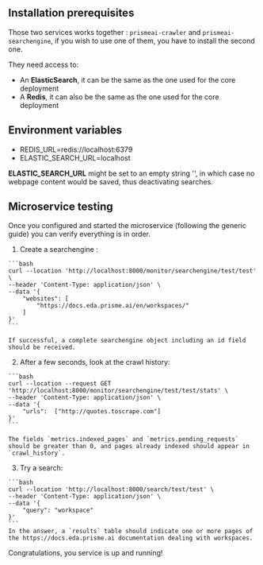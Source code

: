 ## Installation prerequisites

Those two services works together : `prismeai-crawler` and `prismeai-searchengine`, if you wish to use one of them, you have to install the second one.  

They need access to:  

* An **ElasticSearch**, it can be the same as the one used for the core deployment  
* A **Redis**, it can also be the same as the one used for the core deployment  

## Environment variables
* REDIS_URL=redis://localhost:6379
* ELASTIC_SEARCH_URL=localhost  

**ELASTIC_SEARCH_URL** might be set to an empty string '', in which case no webpage content would be saved, thus deactivating searches.  

## Microservice testing
Once you configured and started the microservice (following the generic guide) you can verify everything is in order.

  1. Create a searchengine :  

    ```bash
    curl --location 'http://localhost:8000/monitor/searchengine/test/test' \
    --header 'Content-Type: application/json' \
    --data '{
        "websites": [
            "https://docs.eda.prisme.ai/en/workspaces/"
        ]
    }'
    ```

    If successful, a complete searchengine object including an id field should be received.  

  2. After a few seconds, look at the crawl history:  

    ```bash
    curl --location --request GET 'http://localhost:8000/monitor/searchengine/test/test/stats' \
    --header 'Content-Type: application/json' \
    --data '{
        "urls":  ["http://quotes.toscrape.com"]
    }'
    ```

    The fields `metrics.indexed_pages` and `metrics.pending_requests` should be greater than 0, and pages already indexed should appear in `crawl_history`. 

  3. Try a search:  

    ```bash
    curl --location 'http://localhost:8000/search/test/test' \
    --header 'Content-Type: application/json' \
    --data '{
        "query": "workspace"
    }'
    ```
    In the answer, a `results` table should indicate one or more pages of the https://docs.eda.prisme.ai documentation dealing with workspaces.

Congratulations, you service is up and running!
